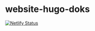 # website-hugo-doks

[![Netlify Status](https://api.netlify.com/api/v1/badges/cb5a245c-8d3c-4524-9544-17f2d1b81aea/deploy-status)](https://app.netlify.com/sites/spiffy-yeot-d2bd00/deploys)